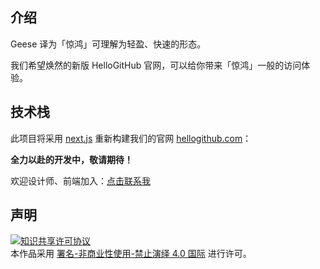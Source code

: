 ## 介绍

Geese 译为「惊鸿」可理解为轻盈、快速的形态。

我们希望焕然的新版 HelloGitHub 官网，可以给你带来「惊鸿」一般的访问体验。

## 技术栈

此项目将采用 [next.js](https://nextjs.org/) 重新构建我们的官网 [hellogithub.com](https://hellogithub.com)：

**全力以赴的开发中，敬请期待！**

欢迎设计师、前端加入：<a href="mailto:595666367@qq.com">点击联系我</a>

## 声明

<a rel="license" href="https://creativecommons.org/licenses/by-nc-nd/4.0/deed.zh"><img alt="知识共享许可协议" style="border-width: 0" src="https://licensebuttons.net/l/by-nc-nd/4.0/88x31.png"></a><br>本作品采用 <a rel="license" href="https://creativecommons.org/licenses/by-nc-nd/4.0/deed.zh">署名-非商业性使用-禁止演绎 4.0 国际</a> 进行许可。
